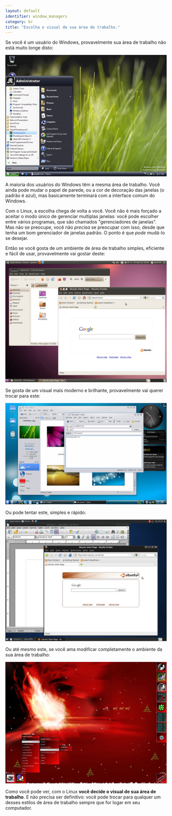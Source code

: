 ```yaml
---
layout: default
identifier: window_managers
category: br
title: "Escolha o visual de sua área de trabalho."
---
```


Se você é um usuário do Windows, provavelmente sua área de trabalho 
não está muito longe disto:

<img src="/img/window_managers_windows_vista.jpg" />

A maioria dos usuários do Windows têm a mesma área de trabalho. Você 
ainda pode mudar o papel de parede, ou a cor de decoração das janelas (o 
padrão é azul), mas basicamente terminará com a interface comum do 
Windows.

Com o Linux, a escolha chega de volta a você. Você não é mais forçado 
a aceitar o modo único de gerenciar multiplas janelas: você pode 
escolher entre vários programas, que são chamados "gerenciadores de 
janelas". Mas não se preocupe, você não <i>precisa</i> se preocupar com 
isso, desde que tenha um bom gerenciador de janelas padrão. O ponto é 
que <i>pode</i> mudá-lo se desejar.

Então se você gosta de um ambiente de área de trabalho simples, 
eficiente e fácil de usar, provavelmente vai gostar deste:

<img src="/img/window_managers_ubuntu.jpg"/>

Se gosta de um visual mais moderno e brilhante, provavelmente vai 
querer trocar para este:

<img src="/img/kde.png" />

Ou pode tentar este, simples e rápido:

<img src="/img/window_managers_xfce.jpg" />

Ou até mesmo este, se você ama modificar completamente o ambiente da 
sua área de trabalho:

<img src="/img/window_managers_wm.jpg" />

Como você pode ver, com o Linux <b>você decide o visual de sua área 
de trabalho</b>. E não precisa ser definitivo: você pode trocar para 
qualquer um desses estilos de área de trabalho sempre que for logar em 
seu computador.




